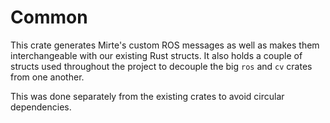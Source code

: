 # Common

This crate generates Mirte's custom ROS messages as well as makes them interchangeable with our
existing Rust structs. It also holds a couple of structs used throughout the project to 
decouple the big `ros` and `cv` crates from one another.

This was done separately from the existing crates to avoid circular dependencies.
